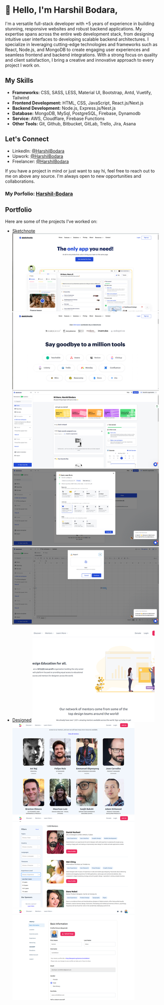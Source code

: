 # 👋 Hello, I'm Harshil Bodara,

I'm a versatile full-stack developer with +5 years of experience in building stunning, responsive websites and robust backend applications. My expertise spans across the entire web development stack, from designing intuitive user interfaces to developing scalable backend architectures. I specialize in leveraging cutting-edge technologies and frameworks such as React, Node.js, and MongoDB to create engaging user experiences and seamless frontend and backend integrations. With a strong focus on quality and client satisfaction, I bring a creative and innovative approach to every project I work on.

## My Skills

- **Frameworks:** CSS, SASS, LESS, Material UI, Bootstrap, Antd, Vuetify, Tailwind
- **Frontend Development:** HTML, CSS, JavaScript, React.js/Next.js
- **Backend Development:** Node.js, Express.js/Nest.js
- **Database:** MongoDB, MySql, PostgreSQL, Firebase, Dynamodb
- **Service:** AWS, Cloudflare, Firebase Functions
- **Other Tools:** Git, Github, Bitbucket, GitLab, Trello, Jira, Asana

## Let's Connect

- LinkedIn: [@HarshilBodara](https://www.linkedin.com/in/harshil-bodara)
- Upwork: [@HarshilBodara](https://www.upwork.com/freelancers/~01b6035f3afbab325e)
- Freelancer: [@HarshilBodara](https://www.freelancer.com/u/harshilbodara23)

If you have a project in mind or just want to say hi, feel free to reach out to me on above any source. I'm always open to new opportunities and collaborations.

### My Porfolio:  [Harshil-Bodara](http://harshil-bodara.netlify.app/)

## Portfolio

Here are some of the projects I've worked on:

- [Sketchnote](https://sketchnote.co/)
  ![Sketchnote Image 1](https://raw.githubusercontent.com/harshil-bodara/harshil-bodara/main/assets/sketchnoteImage1.jpg)
  ![Sketchnote Image 2](https://raw.githubusercontent.com/harshil-bodara/harshil-bodara/main/assets/sketchnoteImage2.jpg)
  ![Sketchnote Image 3](https://raw.githubusercontent.com/harshil-bodara/harshil-bodara/main/assets/sketchnoteImage3.jpg)
  ![Sketchnote Image 4](https://raw.githubusercontent.com/harshil-bodara/harshil-bodara/main/assets/sketchnoteImage4.jpg)
  ![Sketchnote Image 5](https://raw.githubusercontent.com/harshil-bodara/harshil-bodara/main/assets/sketchnoteImage5.jpg)

- [Designed](https://designed.org/)
  ![Designed Image 1](https://raw.githubusercontent.com/harshil-bodara/harshil-bodara/main/assets/designedImage1.jpg)
  ![Designed Image 2](https://raw.githubusercontent.com/harshil-bodara/harshil-bodara/main/assets/designedImage2.jpg)
  ![Designed Image 3](https://raw.githubusercontent.com/harshil-bodara/harshil-bodara/main/assets/designedImage3.jpg)
  ![Designed Image 4](https://raw.githubusercontent.com/harshil-bodara/harshil-bodara/main/assets/designedImage4.jpg)
